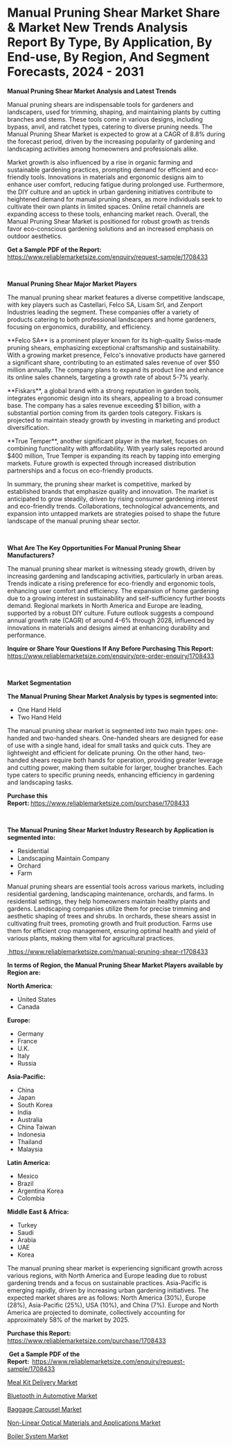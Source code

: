<p><h1>Manual Pruning Shear Market Share & Market New Trends Analysis Report By Type, By Application, By End-use, By Region, And Segment Forecasts, 2024 - 2031</h1></p><p><strong>Manual Pruning Shear Market Analysis and Latest Trends</strong></p>
<p><p>Manual pruning shears are indispensable tools for gardeners and landscapers, used for trimming, shaping, and maintaining plants by cutting branches and stems. These tools come in various designs, including bypass, anvil, and ratchet types, catering to diverse pruning needs. The Manual Pruning Shear Market is expected to grow at a CAGR of 8.8% during the forecast period, driven by the increasing popularity of gardening and landscaping activities among homeowners and professionals alike.</p><p>Market growth is also influenced by a rise in organic farming and sustainable gardening practices, prompting demand for efficient and eco-friendly tools. Innovations in materials and ergonomic designs aim to enhance user comfort, reducing fatigue during prolonged use. Furthermore, the DIY culture and an uptick in urban gardening initiatives contribute to heightened demand for manual pruning shears, as more individuals seek to cultivate their own plants in limited spaces. Online retail channels are expanding access to these tools, enhancing market reach. Overall, the Manual Pruning Shear Market is positioned for robust growth as trends favor eco-conscious gardening solutions and an increased emphasis on outdoor aesthetics.</p></p>
<p><strong>Get a Sample PDF of the Report:&nbsp;</strong> <a href="https://www.reliablemarketsize.com/enquiry/request-sample/1708433?utm_campaign=1186&utm_medium=2&utm_source=Github&utm_content=ia&utm_term=21102024&utm_id=manual-pruning-shear">https://www.reliablemarketsize.com/enquiry/request-sample/1708433</a></p>
<p>&nbsp;</p>
<p><strong>Manual Pruning Shear Major Market Players</strong></p>
<p><p>The manual pruning shear market features a diverse competitive landscape, with key players such as Castellari, Felco SA, Lisam Srl, and Zenport Industries leading the segment. These companies offer a variety of products catering to both professional landscapers and home gardeners, focusing on ergonomics, durability, and efficiency.</p><p>**Felco SA** is a prominent player known for its high-quality Swiss-made pruning shears, emphasizing exceptional craftsmanship and sustainability. With a growing market presence, Felco's innovative products have garnered a significant share, contributing to an estimated sales revenue of over $50 million annually. The company plans to expand its product line and enhance its online sales channels, targeting a growth rate of about 5-7% yearly.</p><p>**Fiskars**, a global brand with a strong reputation in garden tools, integrates ergonomic design into its shears, appealing to a broad consumer base. The company has a sales revenue exceeding $1 billion, with a substantial portion coming from its garden tools category. Fiskars is projected to maintain steady growth by investing in marketing and product diversification.</p><p>**True Temper**, another significant player in the market, focuses on combining functionality with affordability. With yearly sales reported around $400 million, True Temper is expanding its reach by tapping into emerging markets. Future growth is expected through increased distribution partnerships and a focus on eco-friendly products.</p><p>In summary, the pruning shear market is competitive, marked by established brands that emphasize quality and innovation. The market is anticipated to grow steadily, driven by rising consumer gardening interest and eco-friendly trends. Collaborations, technological advancements, and expansion into untapped markets are strategies poised to shape the future landscape of the manual pruning shear sector.</p></p>
<p>&nbsp;</p>
<p><strong>What Are The Key Opportunities For Manual Pruning Shear Manufacturers?</strong></p>
<p><p>The manual pruning shear market is witnessing steady growth, driven by increasing gardening and landscaping activities, particularly in urban areas. Trends indicate a rising preference for eco-friendly and ergonomic tools, enhancing user comfort and efficiency. The expansion of home gardening due to a growing interest in sustainability and self-sufficiency further boosts demand. Regional markets in North America and Europe are leading, supported by a robust DIY culture. Future outlook suggests a compound annual growth rate (CAGR) of around 4-6% through 2028, influenced by innovations in materials and designs aimed at enhancing durability and performance.</p></p>
<p><strong>Inquire or Share Your Questions If Any Before Purchasing This Report:</strong> <a href="https://www.reliablemarketsize.com/enquiry/pre-order-enquiry/1708433?utm_campaign=1186&utm_medium=2&utm_source=Github&utm_content=ia&utm_term=21102024&utm_id=manual-pruning-shear">https://www.reliablemarketsize.com/enquiry/pre-order-enquiry/1708433</a></p>
<p>&nbsp;</p>
<p><strong>Market Segmentation</strong></p>
<p><strong>The Manual Pruning Shear Market Analysis by types is segmented into:</strong></p>
<p><ul><li>One Hand Held</li><li>Two Hand Held</li></ul></p>
<p><p>The manual pruning shear market is segmented into two main types: one-handed and two-handed shears. One-handed shears are designed for ease of use with a single hand, ideal for small tasks and quick cuts. They are lightweight and efficient for delicate pruning. On the other hand, two-handed shears require both hands for operation, providing greater leverage and cutting power, making them suitable for larger, tougher branches. Each type caters to specific pruning needs, enhancing efficiency in gardening and landscaping tasks.</p></p>
<p><strong>Purchase this Report:&nbsp;</strong><a href="https://www.reliablemarketsize.com/purchase/1708433?utm_campaign=1186&utm_medium=2&utm_source=Github&utm_content=ia&utm_term=21102024&utm_id=manual-pruning-shear">https://www.reliablemarketsize.com/purchase/1708433</a></p>
<p>&nbsp;</p>
<p><strong>The Manual Pruning Shear Market Industry Research by Application is segmented into:</strong></p>
<p><ul><li>Residential</li><li>Landscaping Maintain Company</li><li>Orchard</li><li>Farm</li></ul></p>
<p><p>Manual pruning shears are essential tools across various markets, including residential gardening, landscaping maintenance, orchards, and farms. In residential settings, they help homeowners maintain healthy plants and gardens. Landscaping companies utilize them for precise trimming and aesthetic shaping of trees and shrubs. In orchards, these shears assist in cultivating fruit trees, promoting growth and fruit production. Farms use them for efficient crop management, ensuring optimal health and yield of various plants, making them vital for agricultural practices.</p></p>
<p><a href="https://www.reliablemarketsize.com/manual-pruning-shear-r1708433?utm_campaign=1186&utm_medium=2&utm_source=Github&utm_content=ia&utm_term=21102024&utm_id=manual-pruning-shear">&nbsp;https://www.reliablemarketsize.com/manual-pruning-shear-r1708433</a></p>
<p><strong>In terms of Region, the Manual Pruning Shear Market Players available by Region are:</strong></p>
<p>
    <p> <strong> North America: </strong>
        <ul>
            <li>United States</li>
            <li>Canada</li>
        </ul>
        </p> 
    <p> <strong> Europe: </strong>
        <ul>
            <li>Germany</li>
            <li>France</li>
            <li>U.K.</li>
            <li>Italy</li>
            <li>Russia</li>
        </ul>
        </p> 
    <p> <strong> Asia-Pacific: </strong>
        <ul>
            <li>China</li>
            <li>Japan</li>
            <li>South Korea</li>
            <li>India</li>
            <li>Australia</li>
            <li>China Taiwan</li>
            <li>Indonesia</li>
            <li>Thailand</li>
            <li>Malaysia</li>
        </ul>
        </p> 
    <p> <strong> Latin America: </strong>
        <ul>
            <li>Mexico</li>
            <li>Brazil</li>
            <li>Argentina Korea</li>
            <li>Colombia</li>
        </ul>
        </p> 
    <p> <strong> Middle East & Africa: </strong>
        <ul>
            <li>Turkey</li>
            <li>Saudi</li>
            <li>Arabia</li>
            <li>UAE</li>
            <li>Korea</li>
        </ul>
    </p>
    </p>
<p><p>The manual pruning shear market is experiencing significant growth across various regions, with North America and Europe leading due to robust gardening trends and a focus on sustainable practices. Asia-Pacific is emerging rapidly, driven by increasing urban gardening initiatives. The expected market shares are as follows: North America (30%), Europe (28%), Asia-Pacific (25%), USA (10%), and China (7%). Europe and North America are projected to dominate, collectively accounting for approximately 58% of the market by 2025.</p></p>
<p><strong>Purchase this Report: </strong><a href="https://www.reliablemarketsize.com/purchase/1708433?utm_campaign=1186&utm_medium=2&utm_source=Github&utm_content=ia&utm_term=21102024&utm_id=manual-pruning-shear">https://www.reliablemarketsize.com/purchase/1708433</a></p>
<p>&nbsp;<strong>Get a Sample PDF of the Report:&nbsp;&nbsp;</strong><a href="https://www.reliablemarketsize.com/enquiry/request-sample/1708433?utm_campaign=1186&utm_medium=2&utm_source=Github&utm_content=ia&utm_term=21102024&utm_id=manual-pruning-shear">https://www.reliablemarketsize.com/enquiry/request-sample/1708433</a></p>
<p><strong></strong></p>
<p><p><a href="https://www.linkedin.com/pulse/meal-kit-delivery-market-share-size-trends-industry-analysis-f1iqc?utm_campaign=1186&utm_medium=2&utm_source=Github&utm_content=ia&utm_term=21102024&utm_id=manual-pruning-shear">Meal Kit Delivery Market</a></p><p><a href="https://www.linkedin.com/pulse/booming-bluetooth-automotive-market-sector-analysis-growth-q3uyc?utm_campaign=1186&utm_medium=2&utm_source=Github&utm_content=ia&utm_term=21102024&utm_id=manual-pruning-shear">Bluetooth in Automotive Market</a></p><p><a href="https://github.com/elenif62bh/Market-Research-Report-List-1/blob/main/baggage-carousel-market.md?utm_campaign=1186&utm_medium=2&utm_source=Github&utm_content=ia&utm_term=21102024&utm_id=manual-pruning-shear">Baggage Carousel Market</a></p><p><a href="https://github.com/lilyet2b1/Market-Research-Report-List-1/blob/main/non-linear-optical-materials-and-applications-market.md?utm_campaign=1186&utm_medium=2&utm_source=Github&utm_content=ia&utm_term=21102024&utm_id=manual-pruning-shear">Non-Linear Optical Materials and Applications Market</a></p><p><a href="https://www.linkedin.com/pulse/future-boiler-system-market-global-forecast-trends-2024-2031-ycmpc?utm_campaign=1186&utm_medium=2&utm_source=Github&utm_content=ia&utm_term=21102024&utm_id=manual-pruning-shear">Boiler System Market</a></p></p>
